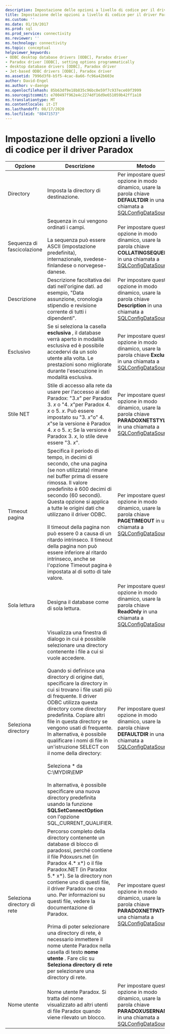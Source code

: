 ```yaml
---
description: Impostazione delle opzioni a livello di codice per il driver Paradox
title: Impostazione delle opzioni a livello di codice per il driver Paradox | Microsoft Docs
ms.custom: ''
ms.date: 01/19/2017
ms.prod: sql
ms.prod_service: connectivity
ms.reviewer: ''
ms.technology: connectivity
ms.topic: conceptual
helpviewer_keywords:
- ODBC desktop database drivers [ODBC], Paradox driver
- Paradox driver [ODBC], setting options programmatically
- desktop database drivers [ODBC], Paradox driver
- Jet-based ODBC drivers [ODBC], Paradox driver
ms.assetid: 7996d3f8-b5f5-4cac-8a66-fc96a42b603e
author: David-Engel
ms.author: v-daenge
ms.openlocfilehash: 85b63df9e18b835c96bc0e59f7c937ece69f3999
ms.sourcegitcommit: e700497f962e4c2274df16d9e651059b42ff1a10
ms.translationtype: MT
ms.contentlocale: it-IT
ms.lasthandoff: 08/17/2020
ms.locfileid: "88471573"
---
```

# <a name="setting-options-programmatically-for-the-paradox-driver"></a>Impostazione delle opzioni a livello di codice per il driver Paradox

|Opzione|Descrizione|Metodo|  
|------------|-----------------|------------|  
|Directory|Imposta la directory di destinazione.|Per impostare questa opzione in modo dinamico, usare la parola chiave **DEFAULTDIR** in una chiamata a [SQLConfigDataSource](../../odbc/microsoft/sqlconfigdatasource-paradox-driver.md).|  
|Sequenza di fascicolazione|Sequenza in cui vengono ordinati i campi.<br /><br /> La sequenza può essere ASCII (impostazione predefinita), internazionale, svedese-finlandese o norvegese-danese.|Per impostare questa opzione in modo dinamico, usare la parola chiave **COLLATINGSEQUENCE** in una chiamata a [SQLConfigDataSource](../../odbc/microsoft/sqlconfigdatasource-paradox-driver.md).|  
|Descrizione|Descrizione facoltativa dei dati nell'origine dati. ad esempio, "Data assunzione, cronologia stipendio e revisione corrente di tutti i dipendenti".|Per impostare questa opzione in modo dinamico, usare la parola chiave **Description** in una chiamata a [SQLConfigDataSource](../../odbc/microsoft/sqlconfigdatasource-paradox-driver.md).|  
|Esclusivo|Se si seleziona la casella **esclusiva** , il database verrà aperto in modalità esclusiva ed è possibile accedervi da un solo utente alla volta. Le prestazioni sono migliorate durante l'esecuzione in modalità esclusiva.|Per impostare questa opzione in modo dinamico, usare la parola chiave **Exclusive** in una chiamata a [SQLConfigDataSource](../../odbc/microsoft/sqlconfigdatasource-paradox-driver.md).|  
|Stile NET|Stile di accesso alla rete da usare per l'accesso ai dati Paradox: "3.*x*" per Paradox 3. *x* o "4. *x*"per Paradox 4. *x* o 5. *x*. Può essere impostato su "3. *x*"o" 4. *x*"se la versione è Paradox 4. *x* o 5. *x*; Se la versione è Paradox 3. *x*, lo stile deve essere "3. *x*".|Per impostare questa opzione in modo dinamico, usare la parola chiave **PARADOXNETSTYLE** in una chiamata a [SQLConfigDataSource](../../odbc/microsoft/sqlconfigdatasource-paradox-driver.md).|  
|Timeout pagina|Specifica il periodo di tempo, in decimi di secondo, che una pagina (se non utilizzata) rimane nel buffer prima di essere rimossa. Il valore predefinito è 600 decimi di secondo (60 secondi). Questa opzione si applica a tutte le origini dati che utilizzano il driver ODBC.<br /><br /> Il timeout della pagina non può essere 0 a causa di un ritardo intrinseco. Il timeout della pagina non può essere inferiore al ritardo intrinseco, anche se l'opzione Timeout pagina è impostata al di sotto di tale valore.|Per impostare questa opzione in modo dinamico, usare la parola chiave **PAGETIMEOUT** in una chiamata a [SQLConfigDataSource](../../odbc/microsoft/sqlconfigdatasource-paradox-driver.md).|  
|Sola lettura|Designa il database come di sola lettura.|Per impostare questa opzione in modo dinamico, usare la parola chiave **ReadOnly** in una chiamata a [SQLConfigDataSource](../../odbc/microsoft/sqlconfigdatasource-paradox-driver.md).|  
|Seleziona directory|Visualizza una finestra di dialogo in cui è possibile selezionare una directory contenente i file a cui si vuole accedere.<br /><br /> Quando si definisce una directory di origine dati, specificare la directory in cui si trovano i file usati più di frequente. Il driver ODBC utilizza questa directory come directory predefinita. Copiare altri file in questa directory se vengono usati di frequente. In alternativa, è possibile qualificare i nomi di file in un'istruzione SELECT con il nome della directory:<br /><br /> Seleziona \* da C:\MYDIR\EMP<br /><br /> In alternativa, è possibile specificare una nuova directory predefinita usando la funzione **SQLSetConnectOption** con l'opzione SQL_CURRENT_QUALIFIER.|Per impostare questa opzione in modo dinamico, usare la parola chiave **DEFAULTDIR** in una chiamata a [SQLConfigDataSource](../../odbc/microsoft/sqlconfigdatasource-paradox-driver.md).|  
|Seleziona directory di rete|Percorso completo della directory contenente un database di blocco di paradossi, perché contiene il file Pdoxusrs.net (in Paradox 4.* x*) o il file Paradox.NET (in Paradox 5.* x*). Se la directory non contiene uno di questi file, il driver Paradox ne crea uno. Per informazioni su questi file, vedere la documentazione di Paradox.<br /><br /> Prima di poter selezionare una directory di rete, è necessario immettere il nome utente Paradox nella casella di testo **nome utente** . Fare clic su **Seleziona directory di rete** per selezionare una directory di rete.|Per impostare questa opzione in modo dinamico, usare la parola chiave **PARADOXNETPATH** in una chiamata a [SQLConfigDataSource](../../odbc/microsoft/sqlconfigdatasource-paradox-driver.md).|  
|Nome utente|Nome utente Paradox. Si tratta del nome visualizzato ad altri utenti di file Paradox quando viene rilevato un blocco.|Per impostare questa opzione in modo dinamico, usare la parola chiave **PARADOXUSERNAME** in una chiamata a [SQLConfigDataSource](../../odbc/microsoft/sqlconfigdatasource-paradox-driver.md).|

